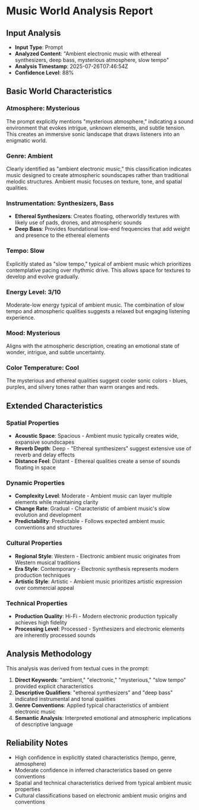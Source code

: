 # Music World Analysis Report

## Input Analysis
- **Input Type**: Prompt
- **Analyzed Content**: "Ambient electronic music with ethereal synthesizers, deep bass, mysterious atmosphere, slow tempo"
- **Analysis Timestamp**: 2025-07-26T07:46:54Z
- **Confidence Level**: 88%

## Basic World Characteristics

### Atmosphere: Mysterious
The prompt explicitly mentions "mysterious atmosphere," indicating a sound environment that evokes intrigue, unknown elements, and subtle tension. This creates an immersive sonic landscape that draws listeners into an enigmatic world.

### Genre: Ambient
Clearly identified as "ambient electronic music," this classification indicates music designed to create atmospheric soundscapes rather than traditional melodic structures. Ambient music focuses on texture, tone, and spatial qualities.

### Instrumentation: Synthesizers, Bass
- **Ethereal Synthesizers**: Creates floating, otherworldly textures with likely use of pads, drones, and atmospheric sounds
- **Deep Bass**: Provides foundational low-end frequencies that add weight and presence to the ethereal elements

### Tempo: Slow
Explicitly stated as "slow tempo," typical of ambient music which prioritizes contemplative pacing over rhythmic drive. This allows space for textures to develop and evolve gradually.

### Energy Level: 3/10
Moderate-low energy typical of ambient music. The combination of slow tempo and atmospheric qualities suggests a relaxed but engaging listening experience.

### Mood: Mysterious
Aligns with the atmospheric description, creating an emotional state of wonder, intrigue, and subtle uncertainty.

### Color Temperature: Cool
The mysterious and ethereal qualities suggest cooler sonic colors - blues, purples, and silvery tones rather than warm oranges and reds.

## Extended Characteristics

### Spatial Properties
- **Acoustic Space**: Spacious - Ambient music typically creates wide, expansive soundscapes
- **Reverb Depth**: Deep - "Ethereal synthesizers" suggest extensive use of reverb and delay effects
- **Distance Feel**: Distant - Ethereal qualities create a sense of sounds floating in space

### Dynamic Properties
- **Complexity Level**: Moderate - Ambient music can layer multiple elements while maintaining clarity
- **Change Rate**: Gradual - Characteristic of ambient music's slow evolution and development
- **Predictability**: Predictable - Follows expected ambient music conventions and structures

### Cultural Properties
- **Regional Style**: Western - Electronic ambient music originates from Western musical traditions
- **Era Style**: Contemporary - Electronic synthesis represents modern production techniques
- **Artistic Style**: Artistic - Ambient music prioritizes artistic expression over commercial appeal

### Technical Properties
- **Production Quality**: Hi-Fi - Modern electronic production typically achieves high fidelity
- **Processing Level**: Processed - Synthesizers and electronic elements are inherently processed sounds

## Analysis Methodology

This analysis was derived from textual cues in the prompt:
1. **Direct Keywords**: "ambient," "electronic," "mysterious," "slow tempo" provided explicit characteristics
2. **Descriptive Qualifiers**: "ethereal synthesizers" and "deep bass" indicated instrumental and tonal qualities
3. **Genre Conventions**: Applied typical characteristics of ambient electronic music
4. **Semantic Analysis**: Interpreted emotional and atmospheric implications of descriptive language

## Reliability Notes

- High confidence in explicitly stated characteristics (tempo, genre, atmosphere)
- Moderate confidence in inferred characteristics based on genre conventions
- Spatial and technical characteristics derived from typical ambient music properties
- Cultural classifications based on electronic ambient music origins and conventions